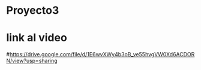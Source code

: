 # Proyecto3
# link al video
#https://drive.google.com/file/d/1E6wvXWy4b3oB_ve55hvgVW0Xd6ACDORN/view?usp=sharing
